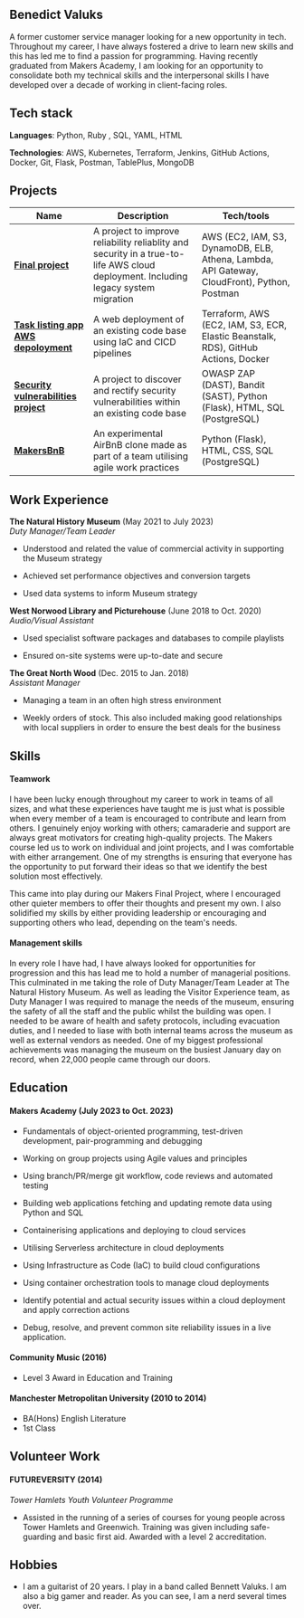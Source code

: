 ## Benedict Valuks

A former customer service manager looking for a new opportunity in tech. Throughout my career, I have always fostered a drive to learn new skills and this has led me to find a passion for programming. Having recently graduated from Makers Academy, I am looking for an opportunity to consolidate both my technical skills and the interpersonal skills I have developed over a decade of working in client-facing roles.

## Tech stack

**Languages**: Python, Ruby , SQL, YAML, HTML

**Technologies**: AWS, Kubernetes, Terraform, Jenkins, GitHub Actions, Docker, Git, Flask,  Postman, TablePlus, MongoDB

## Projects

| Name                         | Description       | Tech/tools        |
| ---------------------------- | ----------------- | ----------------- |
|[**Final project**](https://github.com/BValuks/reliability-project)| A project to improve reliability reliablity and security in a true-to-life AWS cloud deployment. Including legacy system migration | AWS (EC2, IAM, S3, DynamoDB, ELB, Athena, Lambda, API Gateway, CloudFront), Python, Postman |
|[**Task listing app AWS depoloyment**](https://github.com/BValuks/task-listing-aws-deployment)| A web deployment of an existing code base using IaC and CICD pipelines | Terraform, AWS (EC2, IAM, S3, ECR, Elastic Beanstalk, RDS), GitHub Actions, Docker|
|[ **Security vulnerabilities project** ](https://github.com/BValuks/log-in-page-security-project)| A project to discover and rectify security vulnerabilities within an existing code base | OWASP ZAP (DAST), Bandit (SAST), Python (Flask), HTML, SQL (PostgreSQL)|
|[ **MakersBnB** ](https://github.com/BValuks/makers-bnb)| An experimental AirBnB clone made as part of a team utilising agile work practices | Python (Flask), HTML, CSS, SQL (PostgreSQL)|

## Work Experience

**The Natural History Museum** (May 2021 to July 2023)  
_Duty Manager/Team Leader_

- Understood and related the value of commercial activity in supporting the Museum strategy

- Achieved set performance objectives and conversion targets

- Used data systems to inform Museum strategy

**West Norwood Library and Picturehouse** (June 2018 to Oct. 2020)  
_Audio/Visual Assistant_

- Used specialist software packages and databases to compile playlists

- Ensured on-site systems were up-to-date and secure

**The Great North Wood** (Dec. 2015 to Jan. 2018)  
_Assistant Manager_

- Managing a team in an often high stress environment

- Weekly orders of stock. This also included making good relationships with local suppliers in order to ensure the best deals for the business

## Skills

#### Teamwork

I have been lucky enough throughout my career to work in teams of all sizes, and what these experiences have taught me is just what is possible when every member of a team is encouraged to contribute and learn from others. I genuinely enjoy working with others; camaraderie and support are always great motivators for creating high-quality projects. The Makers course led us to work on individual and joint projects, and I was comfortable with either arrangement. One of my strengths is ensuring that everyone has the opportunity to put forward their ideas so that we identify the best solution most effectively.

This came into play during our Makers Final Project, where I encouraged other quieter members to offer their thoughts and present my own. I also solidified my skills by either providing leadership or encouraging and supporting others who lead, depending on the team's needs.

#### Management skills

In every role I have had, I have always looked for opportunities for progression and this has lead me to hold a number of managerial positions. This culminated in me taking the role of Duty Manager/Team Leader at The Natural History Museum. As well as leading the Visitor Experience team, as Duty Manager I was required to manage the needs of the museum, ensuring the safety of all the staff and the public whilst the building was open. I needed to be aware of health and safety protocols, including evacuation duties, and I needed to liase with both internal teams across the museum as well as external vendors as needed. One of my biggest professional achievements was managing the museum on the busiest January day on record, when 22,000 people came through our doors.


## Education

#### Makers Academy (July 2023 to Oct. 2023)
- Fundamentals of object-oriented programming, test-driven development, pair-programming and debugging

- Working on group projects using Agile values and principles

- Using branch/PR/merge git workflow, code reviews and automated testing

- Building web applications fetching and updating remote data using Python and SQL

- Containerising applications and deploying to cloud services

- Utilising Serverless architecture in cloud deployments

- Using Infrastructure as Code (IaC) to build cloud configurations

- Using container orchestration tools to manage cloud deployments

- Identify potential and actual security issues within a cloud deployment and apply correction actions

- Debug, resolve, and prevent common site reliability issues in a live application.

#### Community Music (2016)

- Level 3 Award in Education and Training

#### Manchester Metropolitan University (2010 to 2014)

- BA(Hons) English Literature
- 1st Class

## Volunteer Work

#### FUTUREVERSITY (2014)
_Tower Hamlets Youth Volunteer Programme_

- Assisted in the running of a series of courses for young people across Tower Hamlets and Greenwich. Training was given including safe-guarding and basic first aid. Awarded with a level 2 accreditation.

## Hobbies

- I am a guitarist of 20 years. I play in a band called Bennett Valuks. I am also a big gamer and reader. As you can see, I am a nerd several times over.
